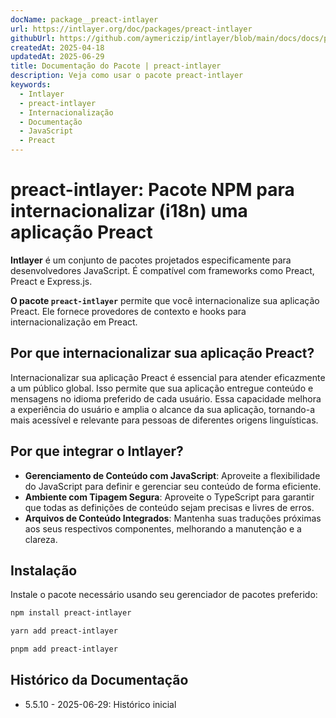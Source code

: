 ```yaml
---
docName: package__preact-intlayer
url: https://intlayer.org/doc/packages/preact-intlayer
githubUrl: https://github.com/aymericzip/intlayer/blob/main/docs/docs/pt/packages/preact-intlayer/index.md
createdAt: 2025-04-18
updatedAt: 2025-06-29
title: Documentação do Pacote | preact-intlayer
description: Veja como usar o pacote preact-intlayer
keywords:
  - Intlayer
  - preact-intlayer
  - Internacionalização
  - Documentação
  - JavaScript
  - Preact
---
```


# preact-intlayer: Pacote NPM para internacionalizar (i18n) uma aplicação Preact

**Intlayer** é um conjunto de pacotes projetados especificamente para desenvolvedores JavaScript. É compatível com frameworks como Preact, Preact e Express.js.

**O pacote `preact-intlayer`** permite que você internacionalize sua aplicação Preact. Ele fornece provedores de contexto e hooks para internacionalização em Preact.

## Por que internacionalizar sua aplicação Preact?

Internacionalizar sua aplicação Preact é essencial para atender eficazmente a um público global. Isso permite que sua aplicação entregue conteúdo e mensagens no idioma preferido de cada usuário. Essa capacidade melhora a experiência do usuário e amplia o alcance da sua aplicação, tornando-a mais acessível e relevante para pessoas de diferentes origens linguísticas.

## Por que integrar o Intlayer?

- **Gerenciamento de Conteúdo com JavaScript**: Aproveite a flexibilidade do JavaScript para definir e gerenciar seu conteúdo de forma eficiente.
- **Ambiente com Tipagem Segura**: Aproveite o TypeScript para garantir que todas as definições de conteúdo sejam precisas e livres de erros.
- **Arquivos de Conteúdo Integrados**: Mantenha suas traduções próximas aos seus respectivos componentes, melhorando a manutenção e a clareza.

## Instalação

Instale o pacote necessário usando seu gerenciador de pacotes preferido:

```bash packageManager="npm"
npm install preact-intlayer
```

```bash packageManager="yarn"
yarn add preact-intlayer
```

```bash packageManager="pnpm"
pnpm add preact-intlayer
```

## Histórico da Documentação

- 5.5.10 - 2025-06-29: Histórico inicial
